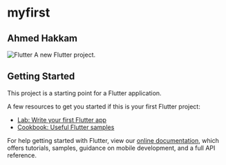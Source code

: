 # myfirst

## Ahmed Hakkam
![Flutter](https://www.google.com/url?sa=i&url=https%3A%2F%2Ftwitter.com%2Fflutterdev%3Flang%3Dbn&psig=AOvVaw2ZAyeePNNA-zV5QWERZtdw&ust=1600945608852000&source=images&cd=vfe&ved=0CAIQjRxqFwoTCPjLyqWR_-sCFQAAAAAdAAAAABAD)
A new Flutter project.

## Getting Started

This project is a starting point for a Flutter application.

A few resources to get you started if this is your first Flutter project:

- [Lab: Write your first Flutter app](https://flutter.dev/docs/get-started/codelab)
- [Cookbook: Useful Flutter samples](https://flutter.dev/docs/cookbook)


For help getting started with Flutter, view our
[online documentation](https://flutter.dev/docs), which offers tutorials,
samples, guidance on mobile development, and a full API reference.
